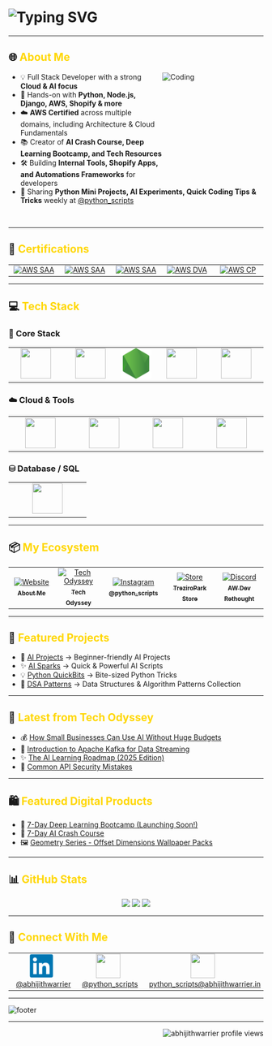 <h1>
<img src="https://readme-typing-svg.demolab.com?font=Fira+Code&weight=1000&size=50&pause=1000&color=D4AF37&width=2500&height=100&lines=%F0%9F%92%BB+A+Passionate+Developer+working+as+a+Technical+Lead;%E2%98%81%EF%B8%8F+AWS+Certified+Professional+building+secure%2C+scalable+%26+efficient+systems;%F0%9F%9A%80+Exploring+AI%2C+Cloud%2C+and+Automation+to+create+real-world+impact;%F0%9F%8E%A8+Sharing+Python+Scripts%2C+Tech+Resources%2C+and+Digital+Products" alt="Typing SVG" />
</h1>

<hr>

<h2 align="left"> 🌐 <span style="color:#FFD700">About Me</span></h2>

<img align="right" alt="Coding" width="200" height="200" src="https://media4.giphy.com/media/v1.Y2lkPTc5MGI3NjExMHA0cTJtamd5YmtoeDg0MGw0dmp6eGJpdXFvaWh0MWtxb3kyaWs2eCZlcD12MV9pbnRlcm5hbF9naWZfYnlfaWQmY3Q9Zw/HscDLzkO8EOTmgkhQP/giphy.gif">

- 💡 Full Stack Developer with a strong **Cloud & AI focus**
- 🔧 Hands-on with **Python, Node.js, Django, AWS, Shopify & more**  
- ☁️ **AWS Certified** across multiple domains, including Architecture & Cloud Fundamentals
- 📚 Creator of **AI Crash Course, Deep Learning Bootcamp, and Tech Resources**
- 🛠️ Building **Internal Tools, Shopify Apps, and Automations Frameworks** for developers
- 📸 Sharing **Python Mini Projects, AI Experiments, Quick Coding Tips & Tricks** weekly at [@python_scripts](https://instagram.com/python_scripts)

<br clear="both"/>

<hr>

<h2 align="left"> 🏅 <span style="color:#FFD700">Certifications</span></h2>

<table align="center">
    <tr>
        <td align="center" width="140">
            <a href="https://www.credly.com/badges/a9750b0a-598c-4ffa-b501-646c1bd92538/public_url" target="_blank">
                <img src="https://abhijithwarrier.in/certs/AIF.png?raw=1" alt="AWS SAA" width="100" height="100"/>
            </a>
        </td>
        <td align="center" width="140">
            <a href="https://www.credly.com/badges/263959ad-cfcf-4c4a-af6e-b8ffa5476067/public_url" target="_blank">
                <img src="https://abhijithwarrier.in/certs/SAP.png?raw=1" alt="AWS SAA" width="100" height="100"/>
            </a>
        </td>
        <td align="center" width="140">
            <a href="https://www.credly.com/badges/fc5c8c2b-d9eb-44c3-bd78-36d7b05e48e4/public_url" target="_blank">
                <img src="https://abhijithwarrier.in/certs/SAA.png?raw=1" alt="AWS SAA" width="100" height="100"/>
            </a>
        </td>
        <td align="center" width="140">
            <a href="https://www.credly.com/badges/6b334cda-aae3-4b99-b93e-63ffe9d23c5a/public_url" target="_blank">
                <img src="https://abhijithwarrier.in/certs/DVA.png?raw=1" alt="AWS DVA" width="100" height="100"/>
            </a>
        </td>
        <td align="center" width="140">
            <a href="https://www.credly.com/badges/4b99e0c4-eaf9-47c0-a42d-28d2206567d3/public_url" target="_blank">
                <img src="https://abhijithwarrier.in/certs/CP.png?raw=1" alt="AWS CP" width="100" height="100"/>
            </a>
        </td>
    </tr>
</table>

<hr>

<h2 align="left"> 💻 <span style="color:#FFD700">Tech Stack</span></h2>

<h3 align="left"> 🚀 Core Stack </h3>

<table align="center">
    <tr>
        <td align="center" width="140">
            <a href="https://www.python.org" target="_blank"><img src="https://techstack-generator.vercel.app/python-icon.svg" width="60" height="60"/></a>
        </td>
        <td align="center" width="140">
            <a href="https://www.djangoproject.com" target="_blank"><img src="https://techstack-generator.vercel.app/django-icon.svg" width="60" height="60"/></a>
        </td>
        <td align="center" width="140">
        <a href="https://nodejs.org" target="_blank"><img src="https://github.com/devicons/devicon/blob/v2.16.0/icons/nodejs/nodejs-original.svg" width="60" height="60"/></a>
        </td>
        <td align="center" width="140">
            <a href="https://graphql.org" target="_blank"><img src="https://techstack-generator.vercel.app/graphql-icon.svg" width="60" height="60"/></a>
        </td>
        <td align="center" width="140">
            <a href="https://react.dev" target="_blank"><img src="https://techstack-generator.vercel.app/react-icon.svg" width="60" height="60"/></a>
        </td>
    </tr>
</table>

<h3 align="left"> ☁️ Cloud & Tools </h3>

<table align="center">
    <tr>
        <td align="center" width="140">
            <a href="https://aws.amazon.com" target="_blank"><img src="https://techstack-generator.vercel.app/aws-icon.svg" width="60" height="60"/></a>
        </td>
        <td align="center" width="140">
            <a href="https://git-scm.com/" target="_blank"><img src="https://techstack-generator.vercel.app/github-icon.svg" width="60" height="60"/></a>
        </td>
        <td align="center" width="140">
            <a href="https://www.docker.com" target="_blank"><img src="https://techstack-generator.vercel.app/docker-icon.svg" width="60" height="60"/></a>
        </td>
        <td align="center" width="140">
            <a href="https://www.shopify.com" target="_blank"><img src="https://cdn.worldvectorlogo.com/logos/shopify.svg" width="60" height="60"/></a>
        </td>
    </tr>
</table>

<h3 align="left"> ⛁ Database / SQL </h3>

<table align="center">
    <tr>
        <td align="center" width="140">
            <a href="https://www.mysql.com/" target="_blank"><img src="https://techstack-generator.vercel.app/mysql-icon.svg" width="60" height="60"/></a>
        </td>
    </tr>
</table>

<hr>

<h2 align="left"> 📦 <span style="color:#FFD700">My Ecosystem</span></h2>

<table align="center">
    <tr>
        <td align="center" width="140">
            <a href="https://abhijithwarrier.in" target="_blank">
                <img src="https://abhijithwarrier.in/profile/AW1.jpeg" width="50" height="50" alt="Website"/><br/>
                <sub><b>About Me</b></sub>
            </a>
        </td>
        <td align="center" width="140">
            <a href="https://awdevrethought.abhijithwarrier.in" target="_blank">
                <img src="https://awdevrethought.abhijithwarrier.in/static/images/logo/aw-dev-rethought-logo.png" width="48" height="48" alt="Tech Odyssey"/><br/>
                <sub><b>Tech Odyssey</b></sub>
            </a>
        </td>
        <td align="center" width="140">
            <a href="https://instagram.com/python_scripts" target="_blank">
                <img src="https://skillicons.dev/icons?i=instagram" width="48" height="48" alt="Instagram"/><br/>
                <sub><b>@python_scripts</b></sub>
            </a>
        </td>
        <td align="center" width="140">
            <a href="https://treziropark.abhijithwarrier.in" target="_blank">
                <img src="https://awdevrethought.abhijithwarrier.in/static/images/logo/treziropark-logo.png" width="48" height="48" alt="Store"/><br/>
                <sub><b>TreziroPark Store</b></sub>
            </a>
        </td>
        <td align="center" width="140">
            <a href="https://discord.gg/NWPwSrZ296" target="_blank">
                <img src="https://skillicons.dev/icons?i=discord" width="48" height="48" alt="Discord"/><br/>
                <sub><b>AW Dev Rethought</b></sub>
            </a>
        </td>
    </tr>
</table>

<hr>

<h2 align="left"> 📘 <span style="color:#FFD700">Featured Projects</span></h2>

- 🤖 [AI Projects](https://github.com/abhijithwarrier/AI-Projects) → Beginner-friendly AI Projects
- ✨ [AI Sparks](https://github.com/abhijithwarrier/ai-sparks) → Quick & Powerful AI Scripts
- 💡 [Python QuickBits](https://github.com/abhijithwarrier/python-quickbits) → Bite-sized Python Tricks  
- 🧩 [DSA Patterns](https://github.com/abhijithwarrier/dsa-patterns) → Data Structures & Algorithm Patterns Collection

<hr>

<h2 align="left"> 📰 <span style="color:#FFD700">Latest from Tech Odyssey</span></h2>

- 💰 [How Small Businesses Can Use AI Without Huge Budgets](https://awdevrethought.abhijithwarrier.in/learning/MTc1NzA5MzY2ODYxMw/)
- 🧩 [Introduction to Apache Kafka for Data Streaming](https://awdevrethought.abhijithwarrier.in/learning/MTc1NzE1NzY4NzQ0Ng/)
- ✨ [The AI Learning Roadmap (2025 Edition)](https://awdevrethought.abhijithwarrier.in/learning/MTc1NzAwMDIwMjQ3Mg/)
- 🔐 [Common API Security Mistakes](https://awdevrethought.abhijithwarrier.in/learning/MTc1NjgyNzQxNjcwNQ/)

<hr>

<h2 align="left"> 🛍️ <span style="color:#FFD700">Featured Digital Products</span></h2>

- 📗 [7-Day Deep Learning Bootcamp (Launching Soon!) ](https://treziropark.abhijithwarrier.in/l/deep-learning-bootcamp)
- 📒 [7-Day AI Crash Course](https://treziropark.abhijithwarrier.in/l/ai-crash-course)  
- 🖼️ [Geometry Series - Offset Dimensions Wallpaper Packs](http://treziropark.abhijithwarrier.in/l/geometry-series-offset-dimensions?layout=profile)  

<hr>

<h2 align="left"> 📊 <span style="color:#FFD700">GitHub Stats</span></h2>

<p align="center">
    <img src="https://github-readme-stats.vercel.app/api?username=abhijithwarrier&show_icons=true&theme=tokyonight&hide_border=true" width="30%" />
    <img src="https://github-readme-stats.vercel.app/api/top-langs/?username=abhijithwarrier&layout=compact&theme=tokyonight&hide_border=true" width="30%" />
    <img src="https://github-readme-activity-graph.vercel.app/graph?username=abhijithwarrier&theme=github-compact&hide_border=true" />
</p>

<hr>

<h2 align="left"> 📩 <span style="color:#FFD700">Connect With Me</span></h2>

<table align="center">
    <tr>
        <td align="center" width="140">
            <a href="https://www.linkedin.com/in/abhijith-warrier-228605184" target="_blank"><img src="https://github.com/devicons/devicon/blob/master/icons/linkedin/linkedin-original.svg" width="48" height="48"/><span style="margin-left: 8px;">@abhijithwarrier</span></a>
        </td>
        <td align="center" width="140">
            <a href="https://instagram.com/python_scripts" target="_blank"><img src="https://www.freepnglogos.com/uploads/logo-ig-png/logo-ig-instagram-new-logo-vector-download-13.png" width="48" height="48"/><span style="margin-left: 8px;">@python_scripts</span></a>
        </td>
        <td align="center" width="140">
            <a href="mailto:python_scripts@abhijithwarrier.in" target="_blank"><img src="https://www.freepnglogos.com/uploads/email-logo-png-31.png" width="48" height="48"/><span style="margin-left: 8px;">python_scripts@abhijithwarrier.in</span></a>
        </td>
        <td align="center" width="140">
            <a href="mailto:talk2me@abhijithwarrier.in" target="_blank"><img src="https://www.freepnglogos.com/uploads/email-logo-png-31.png" width="48" height="48"/><span style="margin-left: 8px;">talk2me@abhijithwarrier.in</span></a>
        </td>
    </tr>
</table>

<hr>

![footer](https://capsule-render.vercel.app/api?type=waving&color=0:003562,50:1B263B,100:D4AF37&height=120&section=footer)

<hr>

<p align="right">
    <img src="https://komarev.com/ghpvc/?username=abhijithwarrier&label=Profile%20Views&color=yellowgreen&style=plastic" alt="abhijithwarrier profile views"/>
</p>
